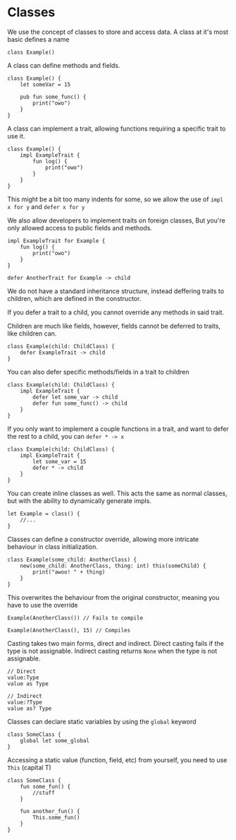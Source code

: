 # Classes

We use the concept of classes to store and access data.
A class at it's most basic defines a name

```rk
class Example()
```

A class can define methods and fields.

```rk
class Example() {
    let someVar = 15

    pub fun some_func() {
        print("owo")
    }
}
```

A class can implement a trait,
allowing functions requiring a specific trait to use it.

```rk
class Example() {
    impl ExampleTrait {
        fun log() {
            print("owo")
        }
    }
}
```

This might be a bit too many indents for some,
so we allow the use of `impl x for y` and `defer x for y`

We also allow developers to implement traits on foreign classes,
But you're only allowed access to public fields and methods.

```rk
impl ExampleTrait for Example {
    fun log() {
        print("owo")
    }
}

defer AnotherTrait for Example -> child
```

We do not have a standard inheritance structure,
instead deffering traits to children,
which are defined in the constructor.

If you defer a trait to a child,
you cannot override any methods in said trait.

Children are much like fields, however,
fields cannot be deferred to traits,
like children can.

```rk
class Example(child: ChildClass) {
    defer ExampleTrait -> child
}
```

You can also defer specific methods/fields in a trait to children

```rk
class Example(child: ChildClass) {
    impl ExampleTrait {
        defer let some_var -> child
        defer fun some_func() -> child
    }
}
```

If you only want to implement a couple functions in a trait,
and want to defer the rest to a child, you can `defer * -> x`

```rk
class Example(child: ChildClass) {
    impl ExampleTrait {
        let some_var = 15
        defer * -> child
    }
}
```

You can create inline classes as well.
This acts the same as normal classes,
but with the ability to dynamically generate impls.

```rk
let Example = class() {
    //...
}
```

Classes can define a constructor override,
allowing more intricate behaviour in class initialization.

```rk
class Example(some_child: AnotherClass) {
    new(some_child: AnotherClass, thing: int) this(someChild) {
        print("awoo! " + thing)
    }
}
```

This overwrites the behaviour from the original constructor,
meaning you have to use the override

```rk
Example(AnotherClass()) // Fails to compile

Example(AnotherClass(), 15) // Compiles
```

Casting takes two main forms,
direct and indirect.
Direct casting fails if the type is not assignable.
Indirect casting returns `None` when the type is not assignable.

```rk
// Direct
value:Type
value as Type

// Indirect
value:?Type
value as? Type
```

Classes can declare static variables by using the `global` keyword

```rk
class SomeClass {
    global let some_global
}
```

Accessing a static value (function, field, etc) from yourself,
you need to use `This` (capital T)

```rk
class SomeClass {
    fun some_fun() {
        //stuff
    }

    fun another_fun() {
        This.some_fun()
    }
}
```
